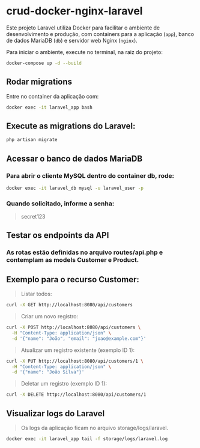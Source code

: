 # crud-docker-nginx-laravel

Este projeto Laravel utiliza Docker para facilitar o ambiente de desenvolvimento e produção, com containers para a aplicação (`app`), banco de dados MariaDB (`db`) e servidor web Nginx (`nginx`).

Para iniciar o ambiente, execute no terminal, na raiz do projeto:

```bash
docker-compose up -d --build
```

## Rodar migrations
Entre no container da aplicação com:

```bash
docker exec -it laravel_app bash
```

## Execute as migrations do Laravel:

```bash
php artisan migrate
```

## Acessar o banco de dados MariaDB
### Para abrir o cliente MySQL dentro do container db, rode:

```bash
docker exec -it laravel_db mysql -u laravel_user -p
```
### Quando solicitado, informe a senha:
> secret123


## Testar os endpoints da API
### As rotas estão definidas no arquivo routes/api.php e contemplam as models Customer e Product.

## Exemplo para o recurso Customer:

> Listar todos:
```bash
curl -X GET http://localhost:8080/api/customers
```

> Criar um novo registro:

```bash
curl -X POST http://localhost:8080/api/customers \
  -H "Content-Type: application/json" \
  -d '{"name": "João", "email": "joao@example.com"}'
```

> Atualizar um registro existente (exemplo ID 1):
```bash
curl -X PUT http://localhost:8080/api/customers/1 \
  -H "Content-Type: application/json" \
  -d '{"name": "João Silva"}'
```

> Deletar um registro (exemplo ID 1):
```bash
curl -X DELETE http://localhost:8080/api/customers/1
```

## Visualizar logs do Laravel
> Os logs da aplicação ficam no arquivo storage/logs/laravel.
```bash
docker exec -it laravel_app tail -f storage/logs/laravel.log
```